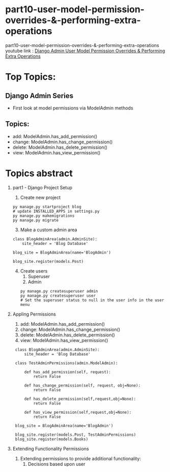 # part10-user-model-permission-overrides-&-performing-extra-operations
part10-user-model-permission-overrides-&-performing-extra-operations
youtube link : [Django Admin User Model Permission Overrides & Performing Extra Operations](https://www.youtube.com/watch?v=WVSEcfAvlfc&list=PLOLrQ9Pn6cazhaxNDhcOIPYXt2zZhAXKO&index=11)

# Top Topics:

## Django Admin Series
- First look at model permissions via ModelAdmin methods

## Topics:
- add: ModelAdmin.has_add_permission()
- change: ModelAdmin.has_change_permission()
- delete: ModelAdmin.has_delete_permission()
- view: ModelAdmin.has_view_permission()

# Topics abstract
1. part1 - Django Project Setup
   1. Create new project
    ```
    py manage.py startproject blog
    # update INSTALLED_APPS in settings.py
    py manage.py makemigrations
    py manage.py migrate
    ```
   3. Make a custom admin area
    ```
    class BlogAdminArea(admin.AdminSite):
        site_header = 'Blog Database'

    blog_site = BlogAdminArea(name='BlogAdmin')

    blog_site.register(models.Post)
    ```
   4. Create users
      1. Superuser
      2. Admin
      ```
      py manage.py createsuperuser admin
      py manage.py createsuperuser user
      # Set the superuser status to null in the user info in the user menu
      ```

2. Appling Permissions
   1. add: ModelAdmin.has_add_permission()
   2. change: ModelAdmin.has_change_permission()
   3. delete: ModelAdmin.has_delete_permission()
   4. view: ModelAdmin.has_view_permission()
   ```
    class BlogAdminArea(admin.AdminSite):
        site_header = 'Blog Database'

    class TestAdminPermissions(admin.ModelAdmin):

        def has_add_permission(self, request):
            return False

        def has_change_permission(self, request, obj=None):
            return False

        def has_delete_permission(self,request,obj=None):
            return False

        def has_view_permission(self,request,obj=None):
            return False

    blog_site = BlogAdminArea(name='BlogAdmin')

    blog_site.register(models.Post, TestAdminPermissions)
    blog_site.register(models.Books)
   ```
3. Extending Functionality Permissions
   1. Extending permissions to provide additional functionality:
      1. Decisions based upon user